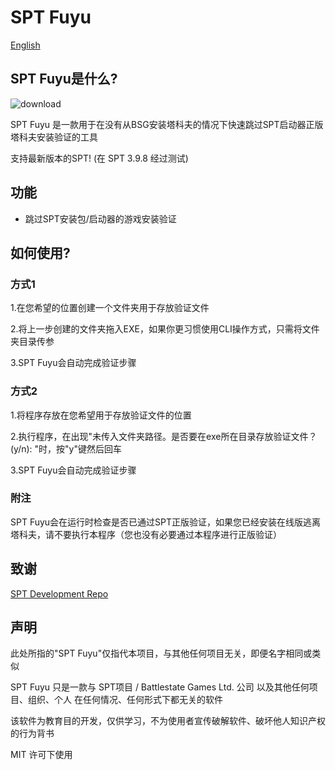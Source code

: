 # SPT Fuyu
[English](README.md)
## SPT Fuyu是什么?

![download](https://github.com/user-attachments/assets/f1ac2e38-3787-46f1-baf9-1dc885cc7066)

SPT Fuyu 是一款用于在没有从BSG安装塔科夫的情况下快速跳过SPT启动器正版塔科夫安装验证的工具

支持最新版本的SPT! (在 SPT 3.9.8 经过测试)

## 功能

- 跳过SPT安装包/启动器的游戏安装验证

## 如何使用?

### 方式1
1.在您希望的位置创建一个文件夹用于存放验证文件

2.将上一步创建的文件夹拖入EXE，如果你更习惯使用CLI操作方式，只需将文件夹目录传参

3.SPT Fuyu会自动完成验证步骤

### 方式2
1.将程序存放在您希望用于存放验证文件的位置

2.执行程序，在出现"未传入文件夹路径。是否要在exe所在目录存放验证文件？(y/n): "时，按"y"键然后回车

3.SPT Fuyu会自动完成验证步骤

### 附注
SPT Fuyu会在运行时检查是否已通过SPT正版验证，如果您已经安装在线版逃离塔科夫，请不要执行本程序（您也没有必要通过本程序进行正版验证）


## 致谢

[SPT Development Repo](https://dev.sp-tarkov.com/)

## 声明
此处所指的"SPT Fuyu"仅指代本项目，与其他任何项目无关，即便名字相同或类似

SPT Fuyu 只是一款与 SPT项目 / Battlestate Games Ltd. 公司 以及其他任何项目、组织、个人 在任何情况、任何形式下都无关的软件

该软件为教育目的开发，仅供学习，不为使用者宣传破解软件、破坏他人知识产权的行为背书

MIT 许可下使用
